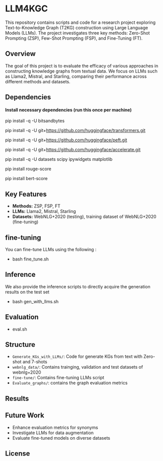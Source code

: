 # LLM4KGC

This repository contains scripts and code for a research project exploring Text-to-Knowledge Graph (T2KG) construction using Large Language Models (LLMs). The project investigates three key methods: Zero-Shot Prompting (ZSP), Few-Shot Prompting (FSP), and Fine-Tuning (FT).

## Overview
The goal of this project is to evaluate the efficacy of various approaches in constructing knowledge graphs from textual data. We focus on LLMs such as Llama2, Mistral, and Starling, comparing their performance across different methods and datasets.

## Dependencies
#### Install necessary dependencies (run this once per machine)
pip install -q -U bitsandbytes

pip install -q -U git+https://github.com/huggingface/transformers.git

pip install -q -U git+https://github.com/huggingface/peft.git

pip install -q -U git+https://github.com/huggingface/accelerate.git

pip install -q -U datasets scipy ipywidgets matplotlib

pip install rouge-score

pip install bert-score

## Key Features

- **Methods:** ZSP, FSP, FT
- **LLMs:** Llama2, Mistral, Starling
- **Datasets:** WebNLG+2020 (testing), training dataset of WebNLG+2020 (fine-tuning)

## fine-tuning

You can fine-tune LLMs using the following :

 - bash fine_tune.sh

## Inference

We also provide the inference scripts to directly acquire the generation results on the test set

- bash gen_with_llms.sh

## Evaluation

- eval.sh

## Structure

- `Generate_KGs_with_LLMs/`: Code for generate KGs from text with Zero-shot and 7-shots
- `webnlg_data/`: Contains trainging, validation and test datasets of webnlg+2020
- `fine-tune/`: Contains fine-tuning LLMs script
- `Evaluate_graphs/`: contains the graph evaluation metrics


## Results


## Future Work
- Enhance evaluation metrics for synonyms
- Investigate LLMs for data augmentation
- Evaluate fine-tuned models on diverse datasets

## License
